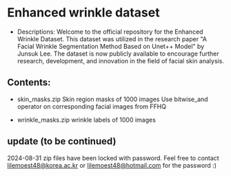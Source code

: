 # Enhanced wrinkle dataset

- Descriptions:
Welcome to the official repository for the Enhanced Wrinkle Dataset. This dataset was utilized in the research paper "A Facial Wrinkle Segmentation Method Based on Unet++ Model" by Junsuk Lee. The dataset is now publicly available to encourage further research, development, and innovation in the field of facial skin analysis.

## Contents:
- skin_masks.zip
Skin region masks of 1000 images
Use bitwise_and operator on corresponding facial images from FFHQ

- wrinkle_masks.zip
wrinkle labels of 1000 images

## update (to be continued)
2024-08-31
zip files have been locked with password.
Feel free to contact lilemoest48@korea.ac.kr or lilemoest48@hotmail.com for the password :)
